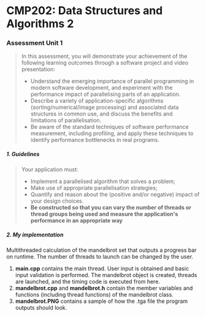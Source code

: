 # CMP202: Data Structures and Algorithms 2 

### Assessment Unit 1

> In this assessment, you will demonstrate your achievement of the following learning outcomes through a software project and video presentation:
> * Understand the emerging importance of parallel programming in modern software development, and experiment with the performance impact of parallelising parts of an application.
> * Describe a variety of application-specific algorithms (sorting/numerical/image processing) and associated data structures in common use, and discuss the benefits and limitations of parallelisation.
> * Be aware of the standard techniques of software performance measurement, including profiling, and apply these techniques to identify performance bottlenecks in real programs.

##### 1. Guidelines

> Your application must:
> * Implement a parallelised algorithm that solves a problem;
> * Make use of appropriate parallelisation strategies;
> * Quantify and reason about the (positive and/or negative) impact of your design choices.
> * **Be constructed so that you can vary the number of threads or thread groups being used and measure the application's performance in an appropriate way**

##### 2. My implementation

Multithreaded calculation of the mandelbrot set that outputs a progress bar on runtime. The number of threads to launch can be changed by the user.

1. **main.cpp** contains the main thread. User input is obtained and basic input validation is performed. The mandelbrot object is created, threads are launched, and the timing code is executed from here.
2. **mandelbrot.cpp** and **mandelbrot.h** contain the member variables and functions (including thread functions) of the mandelbrot class.
3. **mandelbrot.PNG** contains a sample of how the .tga file the program outputs should look.
